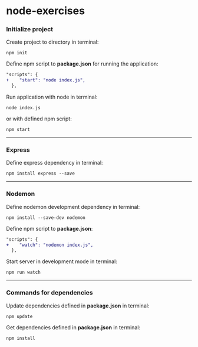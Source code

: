 # node-exercises

### Initialize project

Create project to directory in terminal:

```
npm init
```

Define npm script to **package.json** for running the application:

```diff
"scripts": {
+    "start": "node index.js",
  },
```

Run application with node in terminal:

```
node index.js
```

or with defined npm script:

```
npm start
```

***

### Express

Define express dependency in terminal:

```
npm install express --save
```

***

### Nodemon

Define nodemon development dependency in terminal:

```
npm install --save-dev nodemon
```

Define npm script to **package.json**:

```diff
"scripts": {
+    "watch": "nodemon index.js",
  },
```

Start server in development mode in terminal:

```
npm run watch
```

***

### Commands for dependencies

Update dependencies defined in **package.json** in terminal:

```
npm update
```

Get dependencies defined in **package.json** in terminal:

```
npm install
```
